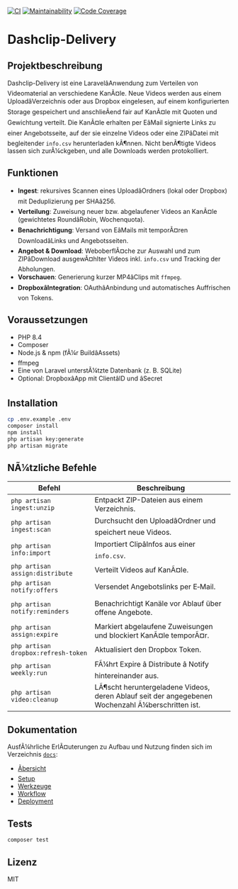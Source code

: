 [![CI](https://github.com/N3XT0R/dashclip-delivery/actions/workflows/ci.yml/badge.svg)](https://github.com/N3XT0R/dashclip-delivery/actions/workflows/ci.yml)
[![Maintainability](https://qlty.sh/gh/N3XT0R/projects/dashclip-delivery/maintainability.svg)](https://qlty.sh/gh/N3XT0R/projects/dashclip-delivery)
[![Code Coverage](https://qlty.sh/gh/N3XT0R/projects/dashclip-delivery/coverage.svg)](https://qlty.sh/gh/N3XT0R/projects/dashclip-delivery)

# Dashclip-Delivery

## Projektbeschreibung

Dashclip-Delivery ist eine LaravelâAnwendung zum Verteilen von Videomaterial an verschiedene KanÃ¤le. Neue Videos werden
aus
einem UploadâVerzeichnis oder aus Dropbox eingelesen, auf einem konfigurierten Storage gespeichert und anschlieÃend fair
auf KanÃ¤le mit Quoten und Gewichtung verteilt. Die KanÃ¤le erhalten per EâMail signierte Links zu einer Angebotsseite,
auf der sie einzelne Videos oder eine ZIPâDatei mit begleitender `info.csv` herunterladen kÃ¶nnen. Nicht benÃ¶tigte Videos
lassen sich zurÃ¼ckgeben, und alle Downloads werden protokolliert.

## Funktionen

- **Ingest**: rekursives Scannen eines UploadâOrdners (lokal oder Dropbox) mit Deduplizierung per SHAâ256.
- **Verteilung**: Zuweisung neuer bzw. abgelaufener Videos an KanÃ¤le (gewichtetes RoundâRobin, Wochenquota).
- **Benachrichtigung**: Versand von EâMails mit temporÃ¤ren DownloadâLinks und Angebotsseiten.
- **Angebot & Download**: WeboberflÃ¤che zur Auswahl und zum ZIPâDownload ausgewÃ¤hlter Videos inkl. `info.csv` und
  Tracking der Abholungen.
- **Vorschauen**: Generierung kurzer MP4âClips mit `ffmpeg`.
- **DropboxâIntegration**: OAuthâAnbindung und automatisches Auffrischen von Tokens.

## Voraussetzungen

- PHP 8.4
- Composer
- Node.js & npm (fÃ¼r BuildâAssets)
- ffmpeg
- Eine von Laravel unterstÃ¼tzte Datenbank (z. B. SQLite)
- Optional: DropboxâApp mit ClientâID und âSecret

## Installation

```bash
cp .env.example .env
composer install
npm install
php artisan key:generate
php artisan migrate
```

## NÃ¼tzliche Befehle

| Befehl                              | Beschreibung                                                                                    |
|-------------------------------------|-------------------------------------------------------------------------------------------------|
| `php artisan ingest:unzip`          | Entpackt ZIP-Dateien aus einem Verzeichnis.                                                     |
| `php artisan ingest:scan`           | Durchsucht den UploadâOrdner und speichert neue Videos.                                         |
| `php artisan info:import`           | Importiert ClipâInfos aus einer `info.csv`.                                                     |
| `php artisan assign:distribute`     | Verteilt Videos auf KanÃ¤le.                                                                     |
| `php artisan notify:offers`         | Versendet Angebotslinks per E‑Mail.                |
        |
| `php artisan notify:reminders`      | Benachrichtigt Kanäle vor Ablauf über offene Angebote.                |
        |
| `php artisan assign:expire`         | Markiert abgelaufene Zuweisungen und blockiert KanÃ¤le temporÃ¤r.                                 |
| `php artisan dropbox:refresh-token` | Aktualisiert den Dropbox Token.                                                                 |
| `php artisan weekly:run`            | FÃ¼hrt Expire â Distribute â Notify hintereinander aus.                                          |
| `php artisan video:cleanup`         | LÃ¶scht heruntergeladene Videos, deren Ablauf seit der angegebenen Wochenzahl Ã¼berschritten ist. |

## Dokumentation

AusfÃ¼hrliche ErlÃ¤uterungen zu Aufbau und Nutzung finden sich im Verzeichnis [`docs`](docs):

- [Ãbersicht](docs/README.md)
- [Setup](docs/setup.md)
- [Werkzeuge](docs/tool.md)
- [Workflow](docs/workflow.md)
- [Deployment](docs/deployment.md)

## Tests

```bash
composer test
```

## Lizenz

MIT
